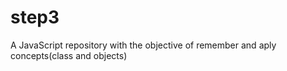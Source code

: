 # step3
A JavaScript repository with the objective of remember and aply concepts(class and objects)
